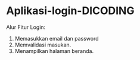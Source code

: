 # Aplikasi-login-DICODING

Alur Fitur Login:
1. Memasukkan email dan password
2. Memvalidasi masukan.
3. Menampilkan halaman beranda.
